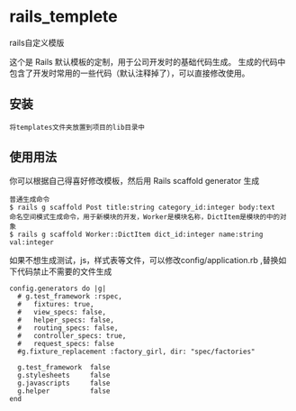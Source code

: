 # rails_templete
rails自定义模版


这个是 Rails 默认模板的定制，用于公司开发时的基础代码生成。 生成的代码中包含了开发时常用的一些代码（默认注释掉了），可以直接修改使用。


## 安装

    将templates文件夹放置到项目的lib目录中
    
## 使用用法

你可以根据自己得喜好修改模板，然后用 Rails scaffold generator 生成


    普通生成命令    
    $ rails g scaffold Post title:string category_id:integer body:text
    命名空间模式生成命令，用于新模块的开发，Worker是模块名称，DictItem是模块的中的对象
    $ rails g scaffold Worker::DictItem dict_id:integer name:string val:integer 

如果不想生成测试，js，样式表等文件，可以修改config/application.rb ,替换如下代码禁止不需要的文件生成


    config.generators do |g|
      # g.test_framework :rspec,
      #   fixtures: true,
      #   view_specs: false,
      #   helper_specs: false,
      #   routing_specs: false,
      #   controller_specs: true,
      #   request_specs: false
      #g.fixture_replacement :factory_girl, dir: "spec/factories"

      g.test_framework  false
      g.stylesheets     false
      g.javascripts     false
      g.helper          false
    end
